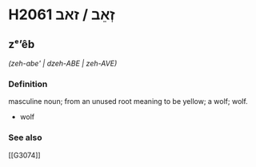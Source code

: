 # H2061 זְאֵב / זאב

## zᵉʼêb

_(zeh-abe' | dzeh-ABE | zeh-AVE)_

### Definition

masculine noun; from an unused root meaning to be yellow; a wolf; wolf.

- wolf
### See also

[[G3074]]

